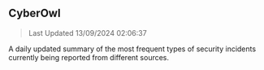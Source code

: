 ## CyberOwl 
> Last Updated 13/09/2024 02:06:37 


A daily updated summary of the most frequent types of security incidents currently being reported from different sources.

